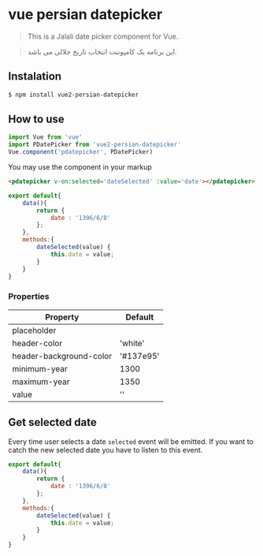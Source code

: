 # vue persian datepicker

> This is a Jalali date picker component for Vue. 

> این برنامه یک کامپوننت انتخاب تاریخ جلالی می باشد. 

## Instalation
```bash
$ npm install vue2-persian-datepicker
```

## How to use
```js
import Vue from 'vue'
import PDatePicker from 'vue2-persian-datepicker'
Vue.component('pdatepicker', PDatePicker)
```

You may use the component in your markup
```html
<pdatepicker v-on:selected='dateSelected' :value='date'></pdatepicker>
```

```js
export default{
    data(){
        return {
            date : '1396/6/8'
        };
    },
    methods:{
        dateSelected(value) {
            this.date = value;
        }
    }
}
```
### Properties
| Property | Default |
|----------|---------|
| placeholder | |یک تاریخ را انتخاب کنید|
| header-color | 'white' |
| header-background-color | '#137e95' |
| minimum-year | 1300 |
| maximum-year | 1350 |
| value | '' |

## Get selected date
Every time user selects a date `selected` event will be emitted. If you want to catch the new selected date you have to listen to this event.

```js
export default{
    data(){
        return {
            date : '1396/6/8'
        };
    },
    methods:{
        dateSelected(value) {
            this.date = value;
        }
    }
}
```
